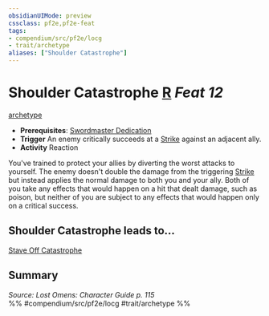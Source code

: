 ```yaml
---
obsidianUIMode: preview
cssclass: pf2e,pf2e-feat
tags:
- compendium/src/pf2e/locg
- trait/archetype
aliases: ["Shoulder Catastrophe"]
---
```

# Shoulder Catastrophe  [R](/rules/core-rulebook/chapter-9-playing-the-game.md#Actions "Reaction") *Feat 12*  
[archetype](/rules/traits/archetype.md)  

- **Prerequisites**: [Swordmaster Dedication](/compendium/feats/swordmaster-dedication-locg.md)
- **Trigger** An enemy critically succeeds at a [Strike](/rules/actions/strike.md) against an adjacent ally.
- **Activity** Reaction

You've trained to protect your allies by diverting the worst attacks to yourself. The enemy doesn't double the damage from the triggering [Strike](/rules/actions/strike.md) but instead applies the normal damage to both you and your ally. Both of you take any effects that would happen on a hit that dealt damage, such as poison, but neither of you are subject to any effects that would happen only on a critical success.

## Shoulder Catastrophe leads to...

[Stave Off Catastrophe](/compendium/feats/stave-off-catastrophe-lopsg.md)

## Summary

*Source: Lost Omens: Character Guide p. 115*  
%% #compendium/src/pf2e/locg #trait/archetype %%